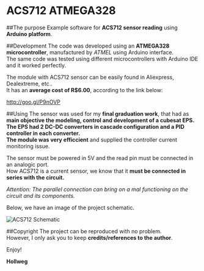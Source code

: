 # ACS712 ATMEGA328

##The purpose
Example software for **ACS712 sensor reading** using **Arduino platform**.

##Development
The code was developed using an **ATMEGA328 microcontroller**, manufactured by _ATMEL_ using Arduino interface. </br>
The same code was tested using different microcontrollers with Arduino IDE and it worked perfectly.

The module with ACS712 sensor can be easily found in Aliexpress, Dealextreme, etc.. </br>
It has an **average cost of R$6.00**, according to the link below:

http://goo.gl/P9nOVP

##Using
The sensor was used for my **final graduation work**, that had as **main objective the modeling, control and development of a cubesat EPS.** </br>
**The EPS had 2 DC-DC converters in cascade configuration and a PID controller in each converter.** </br>
**The module was very efficcient** and supplied the controller current monitoring issue.

The sensor must be powered in 5V and the read pin must be connected in an analogic port. </br>
How ACS712 is a current sensor, we know that it **must be connected in series with the circuit.** 

_Attention: The parallel connection can bring on a mal functioning on the circuit and its components._

Below, we have an image of the project schematic.

![ACS712 Schematic](http://i.imgur.com/khCHCk8.png)

##Copyright
The project can be reproduced with no problem. </br>
However, I only ask you to keep **credits/references to the author**.


Enjoy!

**Hollweg**


